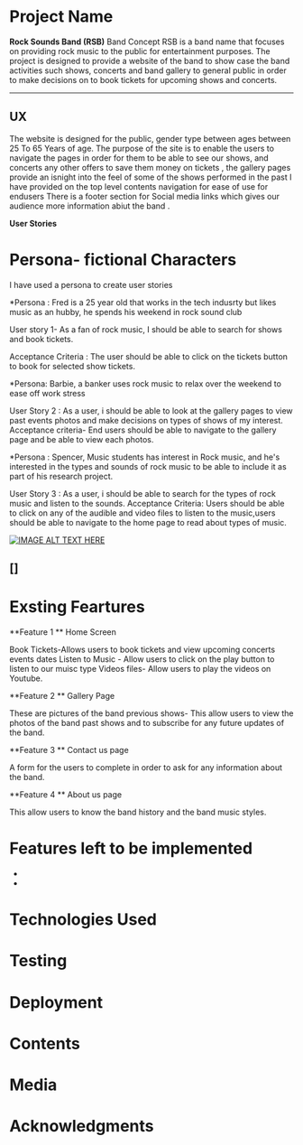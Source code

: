 # Project Name 
**Rock Sounds Band (RSB)**
Band Concept
RSB is a band name that focuses on providing rock music to the public for entertainment purposes.
The project is designed to provide a website of the band to show case the band activities such shows, concerts and band gallery to general public in order to make decisions on to book tickets for upcoming shows and concerts. 

---

## **UX**
 
The website is designed for the public, gender type between ages between 25 To 65 Years of age.
The purpose of the site is to enable the users to navigate the pages in order for them to be able to see  our shows, and concerts any other offers to save them money on tickets , the gallery pages provide an isnight into the feel of some of the shows performed in the past
I have provided on the top level contents navigation for ease of use for endusers 
There is a footer section for Social media links which gives our audience more information abiut the band .


**User Stories**

# Persona-  fictional Characters

I have used a persona to create user stories 

*Persona : Fred is a 25 year old that works in the tech indusrty but likes music as an hubby, he spends his weekend in rock sound club

User story 1-  As a fan of rock music, I should be able to search for shows and book tickets. 

Acceptance Criteria : The user should be able to click on the tickets button to book for selected show tickets.

*Persona:  Barbie, a banker uses rock music to relax over the weekend to ease off work stress

User Story 2 : As  a user, i should be able to look at the gallery pages to view past events photos and make decisions on types of shows of my interest. 
Acceptance criteria- End users should be able to navigate to the gallery page and be able to view each photos.

*Persona : Spencer, Music students has interest in Rock music, and he's interested in the types and sounds of rock music to be able to include it as part of his research project.   

User Story 3 : As a user, i should be able to search for the types of rock music and listen to the sounds.
Acceptance Criteria: Users should be able to click on any of the audible and video files to listen to the music,users should be able to navigate to the home page to read about types of music.

[![IMAGE ALT TEXT HERE](http://)](http://www.youtube.com/)

## []

# Exsting Feartures
**Feature 1 **  Home Screen 

Book Tickets-Allows users to book tickets and view upcoming concerts events dates 
Listen to Music - Allow users to click on the play button to listen to our muisc type
Videos files-  Allow users to play the videos on Youtube.

**Feature 2 **  Gallery Page 

These are pictures of the band previous shows- This allow users to view the photos of the band past shows and to subscribe for any future updates of the band.


**Feature 3 **    Contact us page 

A form for the users to complete in order to ask for any information about the band.

**Feature 4 **  About us page 

This allow users to know the band history and the band music styles.

# Features left to be implemented
+ 
+


# Technologies Used



# Testing


# Deployment

# Contents

# Media

# Acknowledgments





